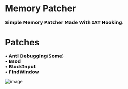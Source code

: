 # Memory Patcher

𝗦𝗶𝗺𝗽𝗹𝗲 𝗠𝗲𝗺𝗼𝗿𝘆 𝗣𝗮𝘁𝗰𝗵𝗲𝗿 𝗠𝗮𝗱𝗲 𝗪𝗶𝘁𝗵 𝗜𝗔𝗧 𝗛𝗼𝗼𝗸𝗶𝗻𝗴.

# Patches

• 𝗔𝗻𝘁𝗶 𝗗𝗲𝗯𝘂𝗴𝗴𝗶𝗻𝗴(𝗦𝗼𝗺𝗲)<br />
• 𝗕𝘀𝗼𝗱<br />
• 𝗕𝗹𝗼𝗰𝗸𝗜𝗻𝗽𝘂𝘁<br />
• 𝗙𝗶𝗻𝗱𝗪𝗶𝗻𝗱𝗼𝘄<br />


![image](https://github.com/idkhidden/Memory-Patcher/assets/91305428/c1d5ea71-3cfe-4c0c-ada7-9ba4af36d5f2)
